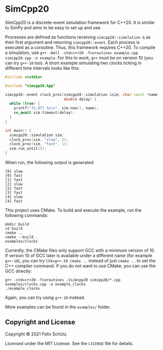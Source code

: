 # SimCpp20

SimCpp20 is a discrete-event simulation framework for C++20.
It is similar to SimPy and aims to be easy to set up and use.

Processes are defined as functions receiving `simcpp20::simulation &` as their first argument and returning `simcpp20::event`.
Each process is executed as a coroutine.
Thus, this framework requires C++20.
To compile a simulation, use `g++ -Wall -std=c++20 -fcoroutines example.cpp simcpp20.cpp -o example`.
For this to work, `g++` must be on version 10 (you can try `g++-10` too).
A short example simulating two clocks ticking in different time intervals looks like this:

```c++
#include <cstdio>

#include "simcpp20.hpp"

simcpp20::event clock_proc(simcpp20::simulation &sim, char const *name,
                           double delay) {
  while (true) {
    printf("[%.0f] %s\n", sim.now(), name);
    co_await sim.timeout(delay);
  }
}

int main() {
  simcpp20::simulation sim;
  clock_proc(sim, "slow", 2);
  clock_proc(sim, "fast", 1);
  sim.run_until(5);
}

```

When run, the following output is generated:

```text
[0] slow
[0] fast
[1] fast
[2] slow
[2] fast
[3] fast
[4] slow
[4] fast
```

This project uses CMake.
To build and execute the example, run the following commands:

```shell
mkdir build
cd build
cmake ..
cmake --build .
examples/clocks
```

Currently, the CMake files only support GCC with a minimum version of 10.
If version 10 of GCC later is available under a different name (for example `g++-10`), you can try `CXX=g++-10 cmake ..` instead of just `cmake ..` to set the C++ compiler command.
If you do not want to use CMake, you can use the GCC directly:

```shell
g++ -std=c++20 -fcoroutines -Isimcpp20 simcpp20/*.cpp examples/clocks.cpp -o example_clocks
./example_clocks
```

Again, you can try using `g++-10` instead.

More examples can be found in the `examples/` folder.

## Copyright and License

Copyright © 2021 Felix Schütz.

Licensed under the MIT License.
See the `LICENSE` file for details.
